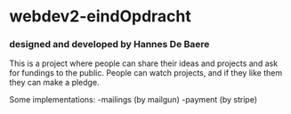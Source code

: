 # webdev2-eindOpdracht
### designed and developed by Hannes De Baere

This is a project where people can share their ideas and projects and ask for fundings to the public.
People can watch projects, and if they like them they can make a pledge.

Some implementations:
-mailings (by mailgun)
-payment (by stripe)